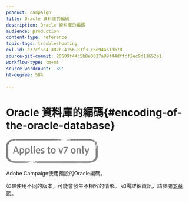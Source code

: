 ```yaml
---
product: campaign
title: Oracle 資料庫的編碼
description: Oracle 資料庫的編碼
audience: production
content-type: reference
topic-tags: troubleshooting
exl-id: e37cf5d4-382b-4156-81f3-c5e94a51db70
source-git-commit: 20509f44c5b8e0827a09f44dffdf2ec9d11652a1
workflow-type: tm+mt
source-wordcount: '39'
ht-degree: 58%

---
```


# Oracle 資料庫的編碼{#encoding-of-the-oracle-database}

![](../../assets/v7-only.svg)

Adobe Campaign使用預設的Oracle編碼。

如果使用不同的版本，可能會發生不相容的情形。 如需詳細資訊，請參閱[本章節](../../installation/using/database.md#oracle)。
